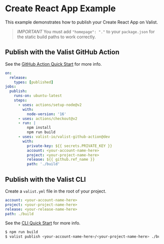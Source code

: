# Create React App Example

This example demonstrates how to publish your Create React App on Valist.

> *IMPORTANT* You must add `"homepage": "."` to your `package.json` for the static build paths to work correctly.

## Publish with the Valist GitHub Action

See the [GitHub Action Quick Start](https://docs.valist.io/github-action/github-action-quick-start) for more info.

```yaml
on:
  release:
    types: [published]
jobs:
  publish:
    runs-on: ubuntu-latest
    steps:
      - uses: actions/setup-node@v2
        with:
          node-version: '16'
      - uses: actions/checkout@v2
      - run: |
          npm install
          npm run build
      - uses: valist-io/valist-github-action@dev
        with:
          private-key: ${{ secrets.PRIVATE_KEY }}
          account: <your-account-name-here>
          project: <your-project-name-here>
          release: ${{ github.ref_name }}
          path: './build'
```

## Publish with the Valist CLI

Create a `valist.yml` file in the root of your project.

```yaml
account: <your-account-name-here>
project: <your-project-name-here>
release: <your-release-name-here>
path: ./build
```

See the [CLI Quick Start](https://docs.valist.io/cli/cli-quick-start) for more info.

```bash
$ npm run build
$ valist publish <your-account-name-here>/<your-project-name-here> ./build
```
